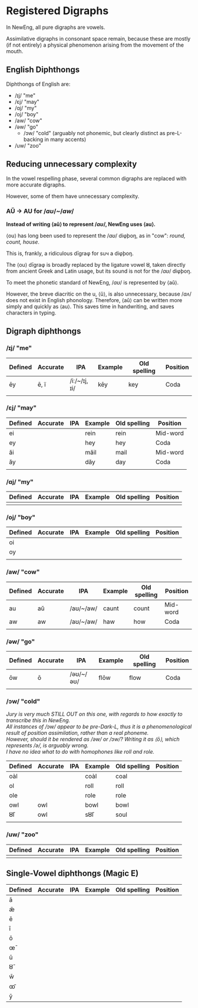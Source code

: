 # Registered Digraphs

In NewEng, all pure digraphs are vowels.

Assimilative digraphs in consonant space remain, because these are mostly (if not entirely) a physical phenomenon arising from the movement of the mouth.  

## English Diphthongs 

Diphthongs of English are:
* /ɪj/ "me"  
* /ɛj/ "may"  
* /ɑj/ "my"  
* /oj/ "boy"  
* /aw/ "cow"  
* /əw/ "go"  
  * /ɔw/ "cold"  (arguably not phonemic, but clearly distinct as pre-L-backing in many accents)  
* /uw/ "zoo"  

## Reducing unnecessary complexity

In the vowel respelling phase, several common digraphs are replaced with more accurate digraphs.

However, some of them have unnecessary complexity.

### AŬ → AU for /_aʊ_/\~/_aw_/

**Instead of writing ⟨aŭ⟩ to represent /**_**aʊ**_**/, NewEng uses ⟨au⟩.**

⟨ou⟩ has long been used to represent the /_aʊ_/ diφþoŋ, as in "cow": _round, count, house_.&#x20;

This is, frankly, a ridiculous dīgraφ for suч a diφþoŋ.

The ⟨ou⟩ dīgraφ is broadly replaced by the ligature vowel ȣ, taken directly from ancient Greek and Latin usage, but its sound is not for the /_aʊ_/ diφþoŋ.

To meet the phonetic standard of NewEng, /_aʊ_/ is represented by ⟨aŭ⟩.

However, the breve diacritic on the u, ⟨ŭ⟩, is also unnecessary, because /_aʌ_/ does not exist in English phonology. Therefore, ⟨aŭ⟩ can be written more simply and quickly as ⟨au⟩. This saves time in handwriting, and saves characters in typing.



## Digraph diphthongs

### /ɪj/ "me"  

| Defined | Accurate | IPA            | Example | Old spelling | Position |
| ------- | -------- | -------------- | ------- | ------------ | -------- |
| ēy     | ē, ï   | /iː/\~/ɪj, ɪi/ | kēy    | key          | Coda     |
|         |          |                |         |              |          |


### /ɛj/ "may"  

| Defined | Accurate | IPA            | Example | Old spelling | Position |
| ------- | -------- | -------------- | ------- | ------------ | -------- |
| ei      |          |                | rein    | rein         | Mid-word |
| ey      |          |                | hey     | hey          | Coda     |
| ăi     |          |                | măil   | mail         | Mid-word |
| ăy     |          |                | dăy    | day          | Coda     |
|         |          |                |         |              |          |


### /ɑj/ "my"  

| Defined | Accurate | IPA            | Example | Old spelling | Position |
| ------- | -------- | -------------- | ------- | ------------ | -------- |
|         |          |                |         |              |          |


### /oj/ "boy"  

| Defined | Accurate | IPA            | Example | Old spelling | Position |
| ------- | -------- | -------------- | ------- | ------------ | -------- |
| oi      |          |                |         |              |          |
| oy      |          |                |         |              |          |
|         |          |                |         |              |          |


### /aw/ "cow"  

| Defined | Accurate | IPA            | Example | Old spelling | Position |
| ------- | -------- | -------------- | ------- | ------------ | -------- |
| au      | aŭ      | /aʊ/\~/aw/     | caunt   | count        | Mid-word |
| aw      | aw       | /aʊ/\~/aw/     | haw     | how          | Coda     |
|         |          |                |         |              |          |


### /əw/ "go"  

| Defined | Accurate | IPA            | Example | Old spelling | Position |
| ------- | -------- | -------------- | ------- | ------------ | -------- |
| ōw     | ō       | /əʊ/\~/əʊ/     | flōw   | flow         | Coda     |
|         |          |                |         |              |          |


### /ɔw/ "cold" 

_Jury is very much STILL OUT on this one, with regards to how exactly to transcribe this in NewEng._  
_All instances of /ɔw/ appear to be pre-Dark-L, thus it is a phenomenological result of position assimilation, rather than a real phoneme._  
_However, should it be rendered as /əw/ or /ɔw/? Writing it as ⟨ō⟩, which represents /ə/, is arguably wrong._  
_I have no idea what to do with homophones like roll and role._  

| Defined | Accurate | IPA            | Example | Old spelling | Position |
| ------- | -------- | -------------- | ------- | ------------ | -------- |
| oàl     |          |                | coàl    | coal         |          |
| ol      |          |                | roll    | roll         |          |
| ole     |          |                | role    | role         |          |
| owl     | owl      |                | bowl    | bowl         |          |
| ȣ̄l     | owl      |                | sȣ̄l    | soul         |          |
|         |          |                |         |              |          |


### /uw/ "zoo"  

| Defined | Accurate | IPA            | Example | Old spelling | Position |
| ------- | -------- | -------------- | ------- | ------------ | -------- |
|         |          |                |         |              |          |








## Single-Vowel diphthongs (Magic E) 

| Defined | Accurate | IPA            | Example | Old spelling | Position |
| ------- | -------- | -------------- | ------- | ------------ | -------- |
| ā      |          |                |         |              |          |
| ǣ      |          |                |         |              |          |
| ē      |          |                |         |              |          |
| ī      |          |                |         |              |          |
| ō      |          |                |         |              |          |
| œ̄      |          |                |         |              |          |
| ū      |          |                |         |              |          |
| ȣ̄      |          |                |         |              |          |
| w̄      |          |                |         |              |          |
| ꝏ̄      |          |                |         |              |          |
| ȳ      |          |                |         |              |          |